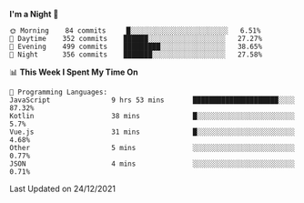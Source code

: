 <!--START_SECTION:waka-->
**I'm a Night 🦉** 

```text
🌞 Morning    84 commits     █░░░░░░░░░░░░░░░░░░░░░░░░   6.51% 
🌆 Daytime    352 commits    ██████░░░░░░░░░░░░░░░░░░░   27.27% 
🌃 Evening    499 commits    █████████░░░░░░░░░░░░░░░░   38.65% 
🌙 Night      356 commits    ███████░░░░░░░░░░░░░░░░░░   27.58%

```


📊 **This Week I Spent My Time On** 

```text
💬 Programming Languages: 
JavaScript               9 hrs 53 mins       █████████████████████░░░░   87.32% 
Kotlin                   38 mins             █░░░░░░░░░░░░░░░░░░░░░░░░   5.7% 
Vue.js                   31 mins             █░░░░░░░░░░░░░░░░░░░░░░░░   4.68% 
Other                    5 mins              ░░░░░░░░░░░░░░░░░░░░░░░░░   0.77% 
JSON                     4 mins              ░░░░░░░░░░░░░░░░░░░░░░░░░   0.71%

```


 Last Updated on 24/12/2021
<!--END_SECTION:waka-->
